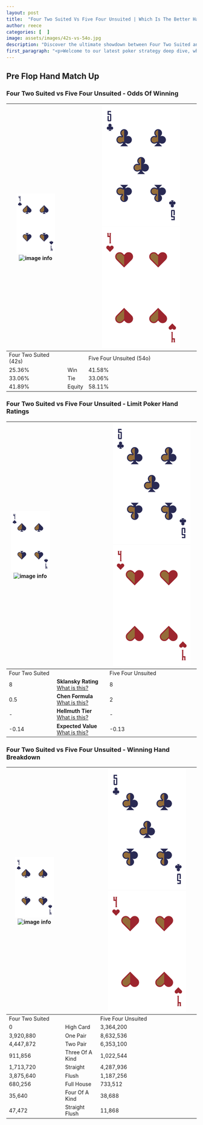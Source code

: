 ```yaml
---
layout: post
title:  "Four Two Suited Vs Five Four Unsuited | Which Is The Better Hand In Poker? A Complete Guide"
author: reece
categories: [  ]
image: assets/images/42s-vs-54o.jpg
description: "Discover the ultimate showdown between Four Two Suited and Five Four Unsuited in poker! Uncover the odds, strategies, and scenarios where one hand triumphs over the other. Get ready to up your poker game with this thrilling analysis."
first_paragraph: "<p>Welcome to our latest poker strategy deep dive, where we're pitting two distinct hands against each other in a high-stakes showdown: Four Two Suited vs Five Four Unsuited.</p><p>In the dynamic world of poker, every decision counts, and knowing which hand holds the upper hand is key to your success at the table.</p><p>In this article, we'll dissect these two hands, explore the scenarios where one dominates the other, and equip you with the knowledge to make strategic choices that can tip the odds in your favor.</p><p>Get ready to unravel the intriguing dynamics of these poker hands and elevate your game to new heights.</p>"
---
```




[comment]: # (sp0)

## Pre Flop Hand Match Up

<div class="table hand-ratings" markdown="1"> 



### Four Two Suited vs Five Four Unsuited - Odds Of Winning


    
| ![image info](assets/images/hand1/4.png) ![image info](assets/images/hand1/2s.png) |  | ![image info](assets/images/hand2/5.png) ![image info](assets/images/hand2/4o.png) |
| -------- | -------- | -------- |
| Four Two Suited (42s) |  | Five Four Unsuited (54o) |
| 25.36% | Win | 41.58% |
| 33.06% | Tie | 33.06% |
| 41.89% | Equity | 58.11% |




[comment]: # (sp1)



### Four Two Suited vs Five Four Unsuited - Limit Poker Hand Ratings


    
| ![image info](assets/images/hand1/4.png) ![image info](assets/images/hand1/2s.png) |  | ![image info](assets/images/hand2/5.png) ![image info](assets/images/hand2/4o.png) |
| -------- | -------- | -------- |
| Four Two Suited |  | Five Four Unsuited |
| 8 | **Sklansky Rating** [What is this?](/sklansky-rating-explained) | 8 |
| 0.5 | **Chen Formula** [What is this?](/chen-formula-explained) | 2 |
| - | **Hellmuth Tier** [What is this?](/Hellmuth-tier-explained) | - |
| -0.14 | **Expected Value** [What is this?](/expected-value-explained) | -0.13 |




[comment]: # (sp2)



### Four Two Suited vs Five Four Unsuited - Winning Hand Breakdown


    
| ![image info](assets/images/hand1/4.png) ![image info](assets/images/hand1/2s.png) |  | ![image info](assets/images/hand2/5.png) ![image info](assets/images/hand2/4o.png) |
| -------- | -------- | -------- |
| Four Two Suited |  | Five Four Unsuited |
| 0 | High Card | 3,364,200 |
| 3,920,880 | One Pair | 8,632,536 |
| 4,447,872 | Two Pair | 6,353,100 |
| 911,856 | Three Of A Kind | 1,022,544 |
| 1,713,720 | Straight | 4,287,936 |
| 3,875,640 | Flush | 1,187,256 |
| 680,256 | Full House | 733,512 |
| 35,640 | Four Of A Kind | 38,688 |
| 47,472 | Straight Flush | 11,868 |




[comment]: # (sp3)



</div>

[comment]: # (sp4)



[comment]: # (sp5)


